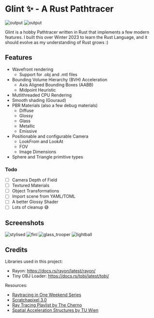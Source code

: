 # Glint ✨ - A Rust Pathtracer

![output](https://github.com/Sullym8/glint/assets/48613444/fd78f8a8-f72b-416e-a6c7-58fd79cd730f)
![output](https://github.com/Sullym8/glint/assets/48613444/39bfc452-05cf-4820-93d7-e4144ceddb4e)

Glint is a hobby Pathtracer written in Rust that implements a few modern features. I built this over Winter 2023 to learn the Rust Language, and it should evolve as my understanding of Rust grows :)

## Features
- Wavefront rendering
  - Support for .obj and .mtl files
- Bounding Volume Hierarchy (BVH) Acceleration
  - Axis Aligned Bounding Boxes (AABB)  
  - Midpoint Heuristic
- Mutlithreaded CPU Rendering 
- Smooth shading (Gouraud)   
- PBR Materials (also a few debug materials)
  - Diffuse
  - Glossy
  - Glass
  - Metallic
  - Emissive
- Positionable and configurable Camera
  - LookFrom and LookAt
  - FOV
  - Image Dimensions
- Sphere and Triangle primitive types

### Todo
- [ ] Camera Depth of Field
- [ ] Textured Materials
- [ ] Object Transformations
- [ ] Import scene from YAML/TOML
- [ ] A better Glossy Shader
- [ ] Lots of cleanup 😅

## Screenshots
![stylised](https://github.com/Sullym8/glint/assets/48613444/bcc2b28a-4fde-4fab-beca-e6ee89901bac)
![finl](https://github.com/Sullym8/glint/assets/48613444/342190df-8239-4daf-8b68-3f3bea71c3b7)
![glass_trooper](https://github.com/Sullym8/glint/assets/48613444/81434c1b-3236-4a50-b2ad-cbc49161074d)
![lightball](https://github.com/Sullym8/glint/assets/48613444/43c57f3d-c77c-4e56-b027-b7a500b189c1)

## Credits
Libraries used in this project:
- Rayon: https://docs.rs/rayon/latest/rayon/
- Tiny OBJ Loader: https://docs.rs/tobj/latest/tobj/

Resources:
- [Raytracing in One Weekend Series](https://raytracing.github.io/)
- [Scratchapixel 3.0](https://www.scratchapixel.com/index.html)
- [Ray Tracing Playlist by The Cherno](https://www.youtube.com/watch?v=gfW1Fhd9u9Q&list=PLlrATfBNZ98edc5GshdBtREv5asFW3yXl)
- [Spatial Acceleration Structures by TU Wien](https://www.youtube.com/watch?v=MzUxOe5x24w&t=2742s)



<!--![raytracer_first](https://github.com/Sullym8/glint/assets/48613444/ea7e0124-ac88-4cb5-a0a5-716f7a1766f4)

![raytracer_2balls](https://github.com/Sullym8/glint/assets/48613444/b872e89b-83a2-45fc-8104-ddf80284deaf)

![raytracer_diffuse](https://github.com/Sullym8/glint/assets/48613444/d071d696-40c5-4b86-a641-244d396351aa)

![raytracer_metal_diffuse_test](https://github.com/Sullym8/glint/assets/48613444/61254be2-00af-40a9-bd12-2d8538e2f17a)

![raytracer_glass_2](https://github.com/Sullym8/glint/assets/48613444/0798df25-76ed-4f0a-b66d-9442e264fa4c)

![output](https://github.com/Sullym8/glint/assets/48613444/4b3fb86f-9deb-43f4-91a9-7f55163a7e5f)

![output](https://github.com/Sullym8/glint/assets/48613444/a26a48be-85b3-4794-8e00-eaa57a7cc47f)

![output](https://github.com/Sullym8/glint/assets/48613444/f8822725-3c9f-42eb-b465-c7c2add56cfb)

![glint](https://github.com/Sullym8/glint/assets/48613444/6bd6fbd5-fe4c-4ad7-a353-2cdc7733457c)

![light](https://github.com/Sullym8/glint/assets/48613444/00f5d41a-978d-47ee-83fe-9bbd3aca50e2)

![output](https://github.com/Sullym8/glint/assets/48613444/d0868589-418f-4c79-bc89-ab8651cab03c)

![output](https://github.com/Sullym8/glint/assets/48613444/be8a5595-c658-4c8a-b661-1d37e753a3ad)

![output](https://github.com/Sullym8/glint/assets/48613444/be6f58f1-80d1-4e63-a313-02392d51eded)

![stanford_bunny](https://github.com/Sullym8/glint/assets/48613444/fb0c64c2-cf9a-4162-b554-a56709bc7c11)

-->



